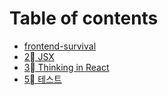 # Table of contents

* [frontend-survival](README.md)
* [2⃣ JSX](jsx.md)
* [3⃣ Thinking in React](thinking-in-react.md)
* [5⃣ 테스트](undefined.md)
